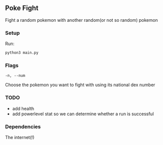 ## Poke Fight

Fight a random pokemon with another random(or not so random) pokemon

### Setup

Run:
```python
python3 main.py
```

### Flags

```
-n, --num
```

Choose the pokemon you want to fight with using its national dex number

### TODO

- add health
- add powerlevel stat so we can determine whether a run is successful

### Dependencies

The internet(!)
